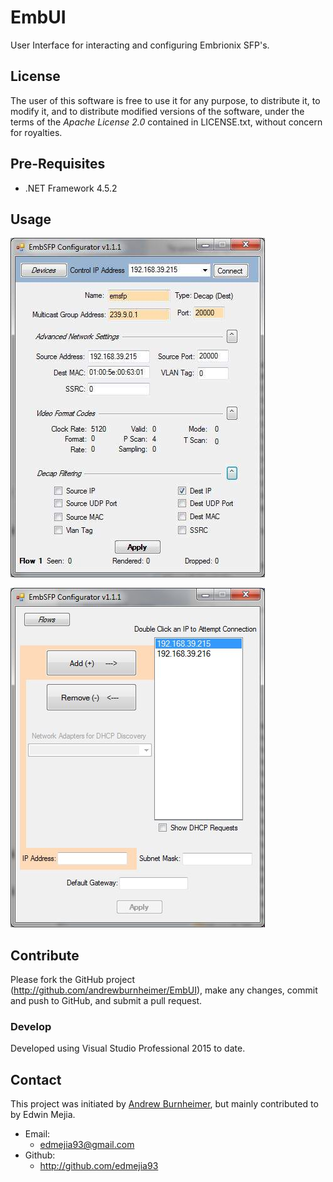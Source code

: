 # EmbUI
User Interface for interacting and configuring Embrionix SFP's.


## License

The user of this software is free to use it for any purpose, to
distribute it, to modify it, and to distribute modified versions of the
software, under the terms of the *Apache License 2.0* contained in
LICENSE.txt, without concern for royalties.


## Pre-Requisites

* .NET Framework 4.5.2

## Usage

![Decap interface screenshot](/decap_interface_screenshot.jpg?raw=true "Decap interface screenshot")

![devices interface screenshot](/devices_interface_screenshot.jpg?raw=true "Devices interface screenshot")


## Contribute

Please fork the GitHub project (http://github.com/andrewburnheimer/EmbUI),
make any changes, commit and push to GitHub, and submit a pull request.


### Develop

Developed using Visual Studio Professional 2015 to date.


## Contact

This project was initiated by [Andrew Burnheimer](http://github.com/andrewburnheimer), but mainly contributed to by Edwin Mejia.

* Email:
  * edmejia93@gmail.com
* Github:
  * http://github.com/edmejia93
